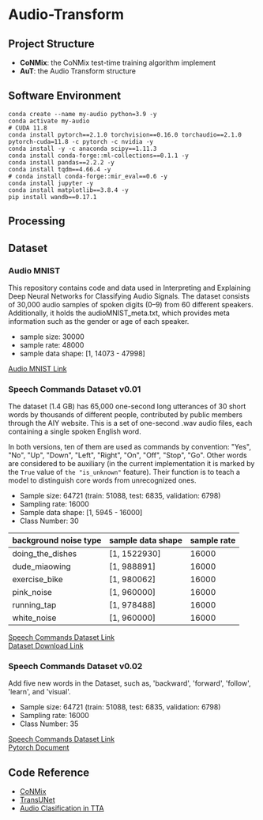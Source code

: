 # Audio-Transform

## Project Structure
+ **CoNMix**: the CoNMix test-time training algorithm implement
+ **AuT**: the Audio Transform structure

## Software Environment
```shell
conda create --name my-audio python=3.9 -y 
conda activate my-audio
# CUDA 11.8
conda install pytorch==2.1.0 torchvision==0.16.0 torchaudio==2.1.0 pytorch-cuda=11.8 -c pytorch -c nvidia -y
conda install -y -c anaconda scipy==1.11.3
conda install conda-forge::ml-collections==0.1.1 -y
conda install pandas==2.2.2 -y
conda install tqdm==4.66.4 -y
# conda install conda-forge::mir_eval==0.6 -y
conda install jupyter -y
conda install matplotlib==3.8.4 -y 
pip install wandb==0.17.1
```
<!--
Analysis environment
```shell
conda create --name my-analysis python=3.9 -y
conda activate my-analysis
conda install conda-forge::tensorboard
```-->

## Processing

## Dataset

### Audio MNIST
This repository contains code and data used in Interpreting and Explaining Deep Neural Networks for Classifying Audio Signals. The dataset consists of 30,000 audio samples of spoken digits (0–9) from 60 different speakers. Additionally, it holds the audioMNIST_meta.txt, which provides meta information such as the gender or age of each speaker.

+ sample size: 30000
+ sample rate: 48000
+ sample data shape: [1, 14073 - 47998]
  
[Audio MNIST Link](https://github.com/soerenab/AudioMNIST/tree/master)

### Speech Commands Dataset v0.01
The dataset (1.4 GB) has 65,000 one-second long utterances of 30 short words by thousands of different people, contributed by public members through the AIY website. This is a set of one-second .wav audio files, each containing a single spoken English word.

In both versions, ten of them are used as commands by convention: "Yes", "No", "Up", "Down", "Left",
"Right", "On", "Off", "Stop", "Go". Other words are considered to be auxiliary (in the current implementation
it is marked by the `True` value of `the "is_unknown"` feature). Their function is to teach a model to distinguish core words
from unrecognized ones.

+ Sample size: 64721 (train: 51088, test: 6835, validation: 6798)
+ Sampling rate: 16000
+ Sample data shape: [1, 5945 - 16000]
+ Class Number: 30

|background noise type|sample data shape|sample rate|
|--|--|--|
|doing_the_dishes|[1, 1522930]|16000|
|dude_miaowing|[1, 988891]|16000|
|exercise_bike|[1, 980062]|16000|
|pink_noise|[1, 960000]|16000|
|running_tap|[1, 978488]|16000|
|white_noise|[1, 960000]|16000|

[Speech Commands Dataset Link](https://research.google/blog/launching-the-speech-commands-dataset/)<br/>
[Dataset Download Link](http://download.tensorflow.org/data/speech_commands_v0.01.tar.gz)

### Speech Commands Dataset v0.02
Add five new words in the Dataset, such as, 'backward', 'forward', 'follow', 'learn', and 'visual'.

+ Sample size: 64721 (train: 51088, test: 6835, validation: 6798)
+ Sampling rate: 16000
+ Class Number: 35
  
[Speech Commands Dataset Link](https://research.google/blog/launching-the-speech-commands-dataset/)<br/>
[Pytorch Document](https://pytorch.org/audio/main/generated/torchaudio.datasets.SPEECHCOMMANDS.html)
  
<!-- ### ReefSet v1.0
This dataset includes audio clips from coral reef habitats across 16 datasets and 11 countries. The dataset includes 
57074 samples and each sample is 1.88 seconds in length. 

+ Sample size: 57074
+ Sampling rate: 16000
+ Sampling data shape: ?
+ Class Number: 37

[ReefSet Official Website Linke](https://zenodo.org/records/11071202)<br/>
[Dataset Download Link](https://zenodo.org/records/11071202/files/ReefSet_v1.0.zip?download=1) -->

<!-- ### VGG-Sound
VGG-Sound is an audio-visual correspondent dataset consisting of short clips of audio sounds, extracted from videos uploaded to YouTube

+ Sample size: 199467 (train: 183730, test: 15446)
+ Sampling rate: 48000
+ Sample data shape: ?

[VGG-Sound Official Website Link](https://www.robots.ox.ac.uk/~vgg/data/vggsound/)<br/>
[csv File Link](http://www.robots.ox.ac.uk/~vgg/data/vggsound/vggsound.csv)<br/>
[VGG-Sound Github](https://github.com/hche11/VGGSound/tree/master)<br/>
[Hugging Face Image](https://huggingface.co/datasets/Loie/VGGSound/tree/main) -->

## Code Reference
+ [CoNMix](https://github.com/vcl-iisc/CoNMix/tree/master)
+ [TransUNet](https://github.com/Beckschen/TransUNet)
+ [Audio Clasification in TTA](https://github.com/Andy-Shao/Test-time-Adaptation-in-AC)

